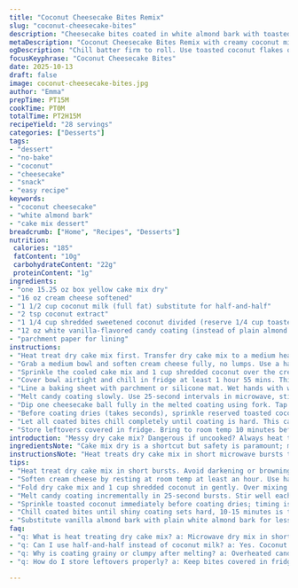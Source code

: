 ```yaml
---
title: "Coconut Cheesecake Bites Remix"
slug: "coconut-cheesecake-bites"
description: "Cheesecake bites coated in white almond bark with toasted coconut. Dry cake mix microwaved to safe temp, blended with cream cheese, half-and-half, and coconut extract. Chilled, scooped, dipped, and sprinkled with flakes. A slight twist swapping half-and-half for coconut milk for richness and almond bark for vanilla-flavored bark. Easy steps with timing cues emphasize texture and visual guides over clocks. Balanced sweet, creamy, crunchy layers work through cold chill and quick melts. Serves about 28 small bites, each under 200 calories. Mix of creamy fat and crisp exterior. A small coconut hit, with careful melting and coating techniques to avoid grainy or clumpy mishaps. Chill to firm before serving, and enjoy the snap when bitten."
metaDescription: "Coconut Cheesecake Bites Remix with creamy coconut milk base, toasted coconut crunch, and vanilla candy coating. Chilled batter, careful melt, crunchy snap bites."
ogDescription: "Chill batter firm to roll. Use toasted coconut flakes quick on wet vanilla coating. Dairy swap coconut milk adds richness. Heat treat dry cake mix first. Crispy snap."
focusKeyphrase: "Coconut Cheesecake Bites"
date: 2025-10-13
draft: false
image: coconut-cheesecake-bites.jpg
author: "Emma"
prepTime: PT15M
cookTime: PT0M
totalTime: PT2H15M
recipeYield: "28 servings"
categories: ["Desserts"]
tags:
- "dessert"
- "no-bake"
- "coconut"
- "cheesecake"
- "snack"
- "easy recipe"
keywords:
- "coconut cheesecake"
- "white almond bark"
- "cake mix dessert"
breadcrumb: ["Home", "Recipes", "Desserts"]
nutrition: 
 calories: "185"
 fatContent: "10g"
 carbohydrateContent: "22g"
 proteinContent: "1g"
ingredients:
- "one 15.25 oz box yellow cake mix dry"
- "16 oz cream cheese softened"
- "1 1/2 cup coconut milk (full fat) substitute for half-and-half"
- "2 tsp coconut extract"
- "1 1/4 cup shredded sweetened coconut divided (reserve 1/4 cup toasted)"
- "12 oz white vanilla-flavored candy coating (instead of plain almond bark)"
- "parchment paper for lining"
instructions:
- "Heat treat dry cake mix first. Transfer dry cake mix to a medium heat-safe bowl; microwave 3 bursts of 25 seconds, stirring well after each session. Watch for tiny steam puffs, no browning allowed. Let cool until just room temp or cooler. This kills any egg powder bacteria in the mix, yes, that step is crucial."
- "Grab a medium bowl and soften cream cheese fully, no lumps. Use a handheld mixer; blend cream cheese with full-fat coconut milk and coconut extract on medium-high for about 90 seconds, or until velvety, no streaks. The coconut milk swap adds a silken note; skip if you want traditional half-and-half but expect thinner batter."
- "Sprinkle the cooled cake mix and 1 cup shredded coconut over the cream cheese mixture. Mix just enough to combine — nothing crazy, no overwhipping. Gritty bits of cake mix should blend but not disappear. That dry mix keeps structure here."
- "Cover bowl airtight and chill in fridge at least 1 hour 55 mins. This firms the batter, letting flavors meld and helps dough hold shape when scooped. Resist stirring or tempting to taste raw."
- "Line a baking sheet with parchment or silicone mat. Wet hands with water (prevents sticky fingers) and scoop 1 tablespoon-sized balls using a cookie scoop or spoon. Roll gently until smooth; you want tight compact balls, no cracks, or the coating will seep in later. Place spaced apart on sheet."
- "Melt candy coating slowly. Use 25-second intervals in microwave, stirring after every melt. Watch for smooth pourable texture; lumps or graininess means overheated. You want shiny, silky coating—not clumpy paste."
- "Dip one cheesecake ball fully in the melted coating using fork. Tap gently to let excess drip off; a quick flick of the wrist helps. Use a small spoon to cover any missed spots immediately, coat while still wet. Move coated bites back to lined sheet using a toothpick or fork so you don’t mar surface."
- "Before coating dries (takes seconds), sprinkle reserved toasted coconut flakes over top. Timing is everything; too late and flakes won’t stick, too early and coating messes up. Repeat dipping and sprinkling for all balls."
- "Let all coated bites chill completely until coating is hard. This can be 10–15 mins in fridge or simply set on counter until firm to touch."
- "Store leftovers covered in fridge. Bring to room temp 10 minutes before serving to soften cream cheese inside. Bites won’t melt, but texture is better if not fridge cold."
introduction: "Messy dry cake mix? Dangerous if uncooked? Always heat treat the dry mix first. Microwaving in short bursts kills any lurking bacteria or egg powder spores. Yes, I know it sounds weird but don’t skip; safety first. Coconut milk instead of half-and-half? Gets creamier, denser. If you want lighter bites, stick with the original liquid but I prefer that extra coconut mouthfeel. Cream cheese must soften or lumps will ruin your creamy base. No shortcuts here. Mixing dry and wet: quick fold only. Overmix and you get a gluey mess; undermix and pockets of dry crunch confuse the texture. Chilling is mandatory: dough firms so you can roll balls cleanly. Melt candy coating low and slow. Watch for dryness or overheating ruins the texture, you want glossy, not grainy. Dip fast, sprinkle faster. Coating snaps hard cold but inside stays creamy. A good dessert bite pop, in your mouth, workmanlike, enjoyable. I’m picky about rolling technique; sticky hands wreck your balls. Wet hands or oil them lightly. Toast coconut flakes yourself, last minute. Leaves a toasted aroma pop. Simple but all these little steps save you from a sad crumbly mess. Tried skipping chill once? Disaster. Learn from me."
ingredientsNote: "Cake mix dry is a shortcut but safety is paramount; microwave before using. Can swap yellow cake for white or vanilla cake mix but expect slight taste change. Cream cheese needs to be very soft; cold lumps won’t blend well. Coconut milk adds thickness that helps the batter hold without making it too runny; substitutes include regular half-and-half or heavy cream if you prefer richer bites. Coconut extract over vanilla concentrate enhances coconut flavor, but pure vanilla extract can replace if coconut extract unavailable. Sweetened shredded coconut provides chew and texture; toss some in batter, reserve some for topping. Toasted coconut flakes add crunch and aroma that contrast the creamy interior. White almond bark replaced with vanilla-flavored candy coating for extra subtle vanilla hint; use pure almond bark if preferred. Parchment or silicone mats best; prevents sticking during coating and chilling. Avoid wax paper."
instructionsNote: "Heat treats dry cake mix in short microwave bursts to avoid darkening or cooking prematurely; stir prevents hot spots. Let cool completely to avoid melting cream cheese mixture later. Soften cream cheese fully by letting sit at room temperature at least 1 hour; beat vigorously to get rid of lumps. Mix coconut milk or chosen liquid in medium-high speed until mixture visually consistent but not bubbly. Fold dry cake mix into cream cheese carefully; roughly combined to keep crumb structure helps final texture. Chilling solidifies fats and firms batter, skip at your peril; you’ll get messy whirlpools during scooping otherwise. Scoop exact tablespoon; smaller makes more bites but less satisfying size—personal preference. Rolling hands wet or lightly oiled stops sticky mess and smoother balls; too dry and dough sticks like glue. Melt candy coating in intervals to keep from scorching—lumpy coating is ruined coating. Use fork dipping method for even coverage and tap off excess to avoid thick clumps. Coat all bites quickly; coating dries fast. Sprinkle toasted coconut ASAP to stick properly to coating. Use toothpick to place bites gently on prepared sheet; keeps coating intact. Chill again before storing or serving; coating sets shiny and firm, inside stays creamy. Use fridge storage to keep fresh; bring to room temp prior to eating for best cream cheese texture."
tips:
- "Heat treat dry cake mix in short bursts. Avoid darkening or browning; watch for tiny steam puffs not color change. Stir after every burst to prevent hot spots. Cooling fully essential before mixing or cream cheese melts. Egg powder bacteria a real risk without this step."
- "Soften cream cheese by resting at room temp at least an hour. Use handheld mixer medium-high speed to blend coconut milk and extract until velvety. No lumps. Coconut milk makes it thicker; half-and-half thins batter, expect different scoop texture."
- "Fold dry cake mix and 1 cup shredded coconut in gently. Over mixing leads to gluey dough; under mixing leaves dry pockets but texture balance. Retained crumb structure gives firm toughness when chilled. Don't skip chilling - batter must firm up to roll clean balls without cracking."
- "Melt candy coating incrementally in 25-second bursts. Stir well each time, look for shiny smooth, no graininess or lumps. Avoid overheating; clumpy coating marks ruined batch. Dip fast, tap excess off fork to prevent thick clumps. Flick wrist for drip. Roll wet hands before scooping balls; keeps shape tight and smooth."
- "Sprinkle toasted coconut immediately before coating dries; timing is critical. Too late flakes fall off, too early coating messes with flakes' texture and stick. Toast coconut in pan or oven last minute for fresh aroma. Use toothpick or fork to place bites gently on parchment-lined sheet; prevents marring coating."
- "Chill coated bites until shiny coating sets hard, 10-15 minutes is typical. Can do room temp but fridge speeds firming. Cold coating snaps audibly when bitten; inside remains creamy. Store covered in fridge, bring to room temp 10 mins before serving to soften cream cheese center but bites won’t melt."
- "Substitute vanilla almond bark with plain white almond bark for less vanilla note. Swap coconut extract for pure vanilla extract but lose coconut aroma. Half-and-half or heavy cream possible liquid swaps; affects batter thickness and mouthfeel but still works. Yellow cake mix swap with white or vanilla changes flavor slightly, no major texture issues."
faq:
- "q: What is heat treating dry cake mix? a: Microwave dry mix in short bursts with stirring. No browning allowed. Kills bacteria in egg powder. Must cool before mixing to avoid melting cream cheese. Skip this and risk contamination."
- "q: Can I use half-and-half instead of coconut milk? a: Yes. Coconut milk thickens batter more, creamier texture, richer. Half-and-half thinner, scoop may be looser. Heavy cream also okay but changes richness. Coconut flavor reduced without coconut milk."
- "q: Why is coating grainy or clumpy after melting? a: Overheated candy coating causes it. Melt in short bursts, stir often. If lumpy, discard or try to remelt gently. Smooth shiny coating needed for even dipping and snap texture. Avoid quick full melts."
- "q: How do I store leftovers properly? a: Keep bites covered in fridge. Use airtight container or plastic wrap over parchment sheet. Bring to room temp about 10 minutes before eating. Coating stays firm cold but cream cheese inside softer at room temp. Freeze not recommended; coating cracks or dulls."

---
```

